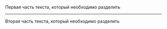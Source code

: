 Первая часть текста, который необходимо разделить
***
Вторая часть текста, который необходимо разделить
